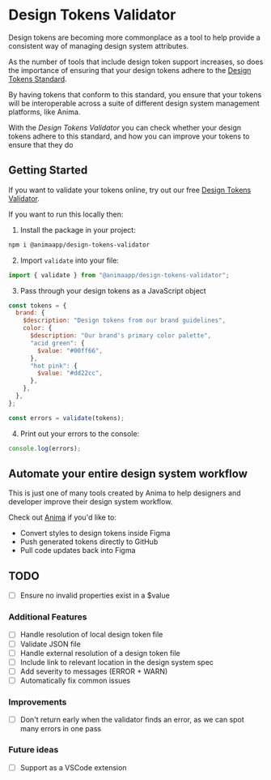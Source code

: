 # Design Tokens Validator

Design tokens are becoming more commonplace as a tool to help provide a consistent way of managing design system attributes.

As the number of tools that include design token support increases, so does the importance of ensuring that your design tokens adhere to the [Design Tokens Standard](https://design-tokens.github.io/community-group/format/#introduction).

By having tokens that conform to this standard, you ensure that your tokens will be interoperable across a suite of different design system management platforms, like Anima.

With the _Design Tokens Validator_ you can check whether your design tokens adhere to this standard, and how you can improve your tokens to ensure that they do

## Getting Started

If you want to validate your tokens online, try out our free [Design Tokens Validator](https://animaapp.github.io/design-token-validator-site/).

If you want to run this locally then:

1. Install the package in your project:

```bash
npm i @animaapp/design-tokens-validator
```

2. Import `validate` into your file:

```javascript
import { validate } from "@animaapp/design-tokens-validator";
```

3. Pass through your design tokens as a JavaScript object

```javascript
const tokens = {
  brand: {
    $description: "Design tokens from our brand guidelines",
    color: {
      $description: "Our brand's primary color palette",
      "acid green": {
        $value: "#00ff66",
      },
      "hot pink": {
        $value: "#dd22cc",
      },
    },
  },
};

const errors = validate(tokens);
```

4. Print out your errors to the console:

```javascript
console.log(errors);
```

## Automate your entire design system workflow

This is just one of many tools created by Anima to help designers and developer improve their design system workflow.

Check out [Anima](https://preview-www.animaapp.com/lp/design-token-automation?_storyblok=320565875&_storyblok_c=page&_storyblok_tk%5Bspace_id%5D=89137&_storyblok_tk%5Btimestamp%5D=1686212010&_storyblok_tk%5Btoken%5D=19820a1b10c94f3101ac5faa21c9df0e045887b9&_storyblok_version&_storyblok_lang=default&_storyblok_release=0) if you'd like to:

- Convert styles to design tokens inside Figma
- Push generated tokens directly to GitHub
- Pull code updates back into Figma

## TODO

- [ ] Ensure no invalid properties exist in a $value

### Additional Features

- [ ] Handle resolution of local design token file
- [ ] Validate JSON file
- [ ] Handle external resolution of a design token file
- [ ] Include link to relevant location in the design system spec
- [ ] Add severity to messages (ERROR + WARN)
- [ ] Automatically fix common issues

### Improvements

- [ ] Don't return early when the validator finds an error, as we can spot many errors in one pass

### Future ideas

- [ ] Support as a VSCode extension
